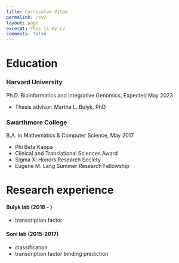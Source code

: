 ```yaml
---
title: Curriculum Vitae
permalink: /cv/
layout: page
excerpt: This is my cv
comments: false
---
```


# **Education**
### Harvard University
Ph.D. Bioinformatics and Integrative Genomics, Expected May 2023
- Thesis advisor: Martha L. Bulyk, PhD

### Swarthmore College
B.A. in Mathematics & Computer Science, May 2017
- Phi Beta Kappa
- Clinical and Translational Sciences Award
- Sigma Xi Honors Research Society
- Eugene M. Lang Summer Research Fellowship

# **Research experience**
#### Bulyk lab (2018 - )
- transcription factor

#### Soni lab (2015-2017)
- classification
- transcription factor binding prediction
